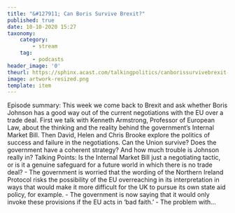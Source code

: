 ```yaml
---
title: "&#127911; Can Boris Survive Brexit?"
published: true
date: 10-10-2020 15:27
taxonomy:
    category:
        - stream
    tag:
        - podcasts
header_image: '0'
theurl: https://sphinx.acast.com/talkingpolitics/canborissurvivebrexit-/media.mp3
image: artwork-resized.png
template: item
--- 
```

Episode summary: This week we come back to Brexit and ask whether Boris Johnson has a good way out of the current negotiations with the EU over a trade deal. First we talk with Kenneth Armstrong, Professor of European Law, about the thinking and the reality behind the government’s Internal Market Bill. Then David, Helen and Chris Brooke explore the politics of success and failure in the negotiations. Can the Union survive? Does the government have a coherent strategy? And how much trouble is Johnson really in? Talking Points: Is the Internal Market Bill just a negotiating tactic, or is it a genuine safeguard for a future world in which there is no trade deal? - The government is worried that the wording of the Northern Ireland Protocol risks the possibility of the EU overreaching in its interpretation in ways that would make it more difficult for the UK to pursue its own state aid policy, for example. - The government is now saying that it would only invoke these provisions if the EU acts in ‘bad faith.’ - The problem with…
